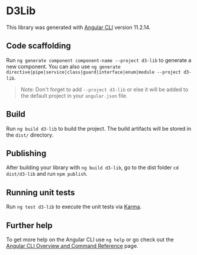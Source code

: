 # D3Lib

This library was generated with [Angular CLI](https://github.com/angular/angular-cli) version 11.2.14.

## Code scaffolding

Run `ng generate component component-name --project d3-lib` to generate a new component. You can also use `ng generate directive|pipe|service|class|guard|interface|enum|module --project d3-lib`.
> Note: Don't forget to add `--project d3-lib` or else it will be added to the default project in your `angular.json` file. 

## Build

Run `ng build d3-lib` to build the project. The build artifacts will be stored in the `dist/` directory.

## Publishing

After building your library with `ng build d3-lib`, go to the dist folder `cd dist/d3-lib` and run `npm publish`.

## Running unit tests

Run `ng test d3-lib` to execute the unit tests via [Karma](https://karma-runner.github.io).

## Further help

To get more help on the Angular CLI use `ng help` or go check out the [Angular CLI Overview and Command Reference](https://angular.io/cli) page.
